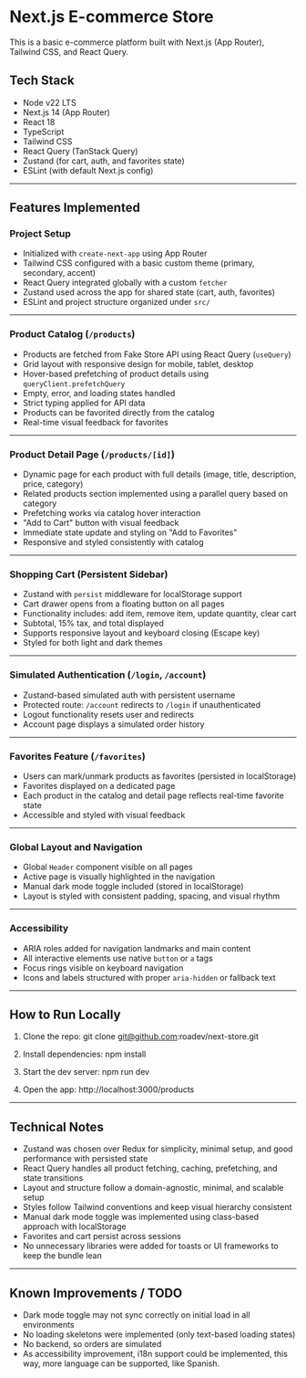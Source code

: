 # Next.js E-commerce Store

This is a basic e-commerce platform built with Next.js (App Router), Tailwind CSS, and React Query.

## Tech Stack

- Node v22 LTS
- Next.js 14 (App Router)
- React 18
- TypeScript
- Tailwind CSS
- React Query (TanStack Query)
- Zustand (for cart, auth, and favorites state)
- ESLint (with default Next.js config)

---

## Features Implemented

### Project Setup

- Initialized with `create-next-app` using App Router
- Tailwind CSS configured with a basic custom theme (primary, secondary, accent)
- React Query integrated globally with a custom `fetcher`
- Zustand used across the app for shared state (cart, auth, favorites)
- ESLint and project structure organized under `src/`

---

### Product Catalog (`/products`)

- Products are fetched from Fake Store API using React Query (`useQuery`)
- Grid layout with responsive design for mobile, tablet, desktop
- Hover-based prefetching of product details using `queryClient.prefetchQuery`
- Empty, error, and loading states handled
- Strict typing applied for API data
- Products can be favorited directly from the catalog
- Real-time visual feedback for favorites

---

### Product Detail Page (`/products/[id]`)

- Dynamic page for each product with full details (image, title, description, price, category)
- Related products section implemented using a parallel query based on category
- Prefetching works via catalog hover interaction
- "Add to Cart" button with visual feedback
- Immediate state update and styling on "Add to Favorites"
- Responsive and styled consistently with catalog

---

### Shopping Cart (Persistent Sidebar)

- Zustand with `persist` middleware for localStorage support
- Cart drawer opens from a floating button on all pages
- Functionality includes: add item, remove item, update quantity, clear cart
- Subtotal, 15% tax, and total displayed
- Supports responsive layout and keyboard closing (Escape key)
- Styled for both light and dark themes

---

### Simulated Authentication (`/login`, `/account`)

- Zustand-based simulated auth with persistent username
- Protected route: `/account` redirects to `/login` if unauthenticated
- Logout functionality resets user and redirects
- Account page displays a simulated order history

---

### Favorites Feature (`/favorites`)

- Users can mark/unmark products as favorites (persisted in localStorage)
- Favorites displayed on a dedicated page
- Each product in the catalog and detail page reflects real-time favorite state
- Accessible and styled with visual feedback

---

### Global Layout and Navigation

- Global `Header` component visible on all pages
- Active page is visually highlighted in the navigation
- Manual dark mode toggle included (stored in localStorage)
- Layout is styled with consistent padding, spacing, and visual rhythm

---

### Accessibility

- ARIA roles added for navigation landmarks and main content
- All interactive elements use native `button` or `a` tags
- Focus rings visible on keyboard navigation
- Icons and labels structured with proper `aria-hidden` or fallback text

---

## How to Run Locally

1. Clone the repo:
   git clone git@github.com:roadev/next-store.git

2. Install dependencies:
   npm install

3. Start the dev server:
   npm run dev

4. Open the app:
   http://localhost:3000/products

---

## Technical Notes

- Zustand was chosen over Redux for simplicity, minimal setup, and good performance with persisted state
- React Query handles all product fetching, caching, prefetching, and state transitions
- Layout and structure follow a domain-agnostic, minimal, and scalable setup
- Styles follow Tailwind conventions and keep visual hierarchy consistent
- Manual dark mode toggle was implemented using class-based approach with localStorage
- Favorites and cart persist across sessions
- No unnecessary libraries were added for toasts or UI frameworks to keep the bundle lean

---

## Known Improvements / TODO

- Dark mode toggle may not sync correctly on initial load in all environments
- No loading skeletons were implemented (only text-based loading states)
- No backend, so orders are simulated
- As accessibility improvement, i18n support could be implemented, this way, more language can be supported, like Spanish.
